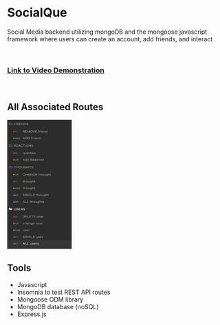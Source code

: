 # SocialQue
Social Media backend utilizing mongoDB and the mongoose javascript framework where users can create an account, add friends, and interact

<br />

### [Link to Video Demonstration](https://www.youtube.com/watch?v=eV3xsYFZkuc&ab_channel=AlessandroBelaj) 

<br />

## All Associated Routes

<img src="./assets/img/routes.png" width="150" height="300">

## Tools

- Javascript
- Insomnia to test REST API routes 
- Mongoose ODM library
- MongoDB database (noSQL)
- Express.js
